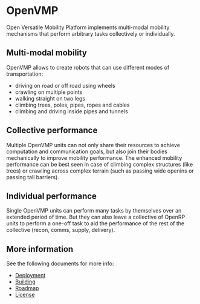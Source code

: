 # OpenVMP

Open Versatile Mobility Platform implements multi-modal mobility mechanisms that perform arbitrary tasks collectively or individually.

## Multi-modal mobility

OpenVMP allows to create robots that can use different modes of transportation:

- driving on road or off road using wheels
- crawling on multiple points
- walking straight on two legs
- climbing trees, poles, pipes, ropes and cables
- climbing and driving inside pipes and tunnels 

## Collective performance

Multiple OpenVMP units can not only share their resources to achieve computation and communication goals, but also join their bodies mechanically to improve mobility performance. The enhanced mobility performance can be best seen in case of climbing complex structures (like trees) or crawling across complex terrain (such as passing wide openins or passing tall barriers).

## Individual performance

Single OpenVMP units can perform many tasks by themselves over an extended period of time. But they can also leave a collective of OpenRP units to perform a one-off task to aid the performance of the rest of the collective (recon, comms, supply, delivery).

## More information

See the following documents for more info:

- [Deployment](docs/Deployment.md)
- [Building](docs/Building.md)
- [Roadmap](docs/Roadmap.md)
- [License](docs/License.md)
